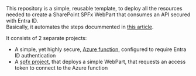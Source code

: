 This repository is a simple, reusable template, to deploy all the resources needed to create a SharePoint SPFx WebPart that consumes an API secured with Entra ID.  
Basically, it automates the steps docummented in [this article](https://learn.microsoft.com/en-us/sharepoint/dev/spfx/use-aadhttpclient-enterpriseapi).  

It consists of 2 separate projects:
- A simple, yet highly secure, [Azure function](azure-function), configured to require Entra ID authentication
- A [spfx project](spfx-custom-api), that deploys a simple WebPart, that requests an access token to connect to the Azure function
